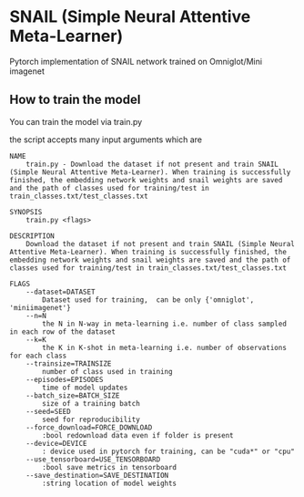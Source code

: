 # SNAIL (Simple Neural Attentive Meta-Learner)
Pytorch implementation of SNAIL network trained on Omniglot/Mini imagenet

## How to train the model

You can train the model via train.py

the script accepts many input arguments which are

    NAME
        train.py - Download the dataset if not present and train SNAIL (Simple Neural Attentive Meta-Learner). When training is successfully finished, the embedding network weights and snail weights are saved and the path of classes used for training/test in train_classes.txt/test_classes.txt

    SYNOPSIS
        train.py <flags>

    DESCRIPTION
        Download the dataset if not present and train SNAIL (Simple Neural Attentive Meta-Learner). When training is successfully finished, the embedding network weights and snail weights are saved and the path of classes used for training/test in train_classes.txt/test_classes.txt

    FLAGS
        --dataset=DATASET
            Dataset used for training,  can be only {'omniglot', 'miniimagenet'}
        --n=N
            the N in N-way in meta-learning i.e. number of class sampled in each row of the dataset
        --k=K
            the K in K-shot in meta-learning i.e. number of observations for each class
        --trainsize=TRAINSIZE
            number of class used in training
        --episodes=EPISODES
            time of model updates
        --batch_size=BATCH_SIZE
            size of a training batch
        --seed=SEED
            seed for reproducibility
        --force_download=FORCE_DOWNLOAD
            :bool redownload data even if folder is present
        --device=DEVICE
            : device used in pytorch for training, can be "cuda*" or "cpu"
        --use_tensorboard=USE_TENSORBOARD
            :bool save metrics in tensorboard
        --save_destination=SAVE_DESTINATION
            :string location of model weights
